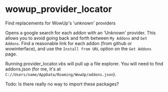 # wowup_provider_locator
Find replacements for WowUp's 'unknown' providers

Opens a google search for each addon with an 'Unknown' provider. This allows you to avoid going back and forth between `My Addons` and `Get Addons`. Find a reasonable link for each addon (from github or wowinterface), and use the `Install from URL` option on the `Get Addons` page.

Running provider_locator.vbs will pull up a file explorer. You will need to find addons.json (for me, it's at `C://Users/name/AppData/Roaming/WowUp/addons.json`).

Todo: Is there really no way to import these packages?
